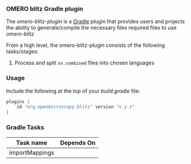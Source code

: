 ### OMERO blitz Gradle plugin

The _omero-blitz-plugin_ is a [Gradle](https://gradle.org) plugin that provides
users and projects the ability to generate/compile the necessary files
required files to use _omero-blitz_

From a high level, the omero-blitz-plugin consists of the following tasks/stages:

1. Process and split `xx.combined` files into chosen languages

### Usage

Include the following at the top of your _build.gradle_ file:

```groovy
plugins {
    id "org.openmicroscopy.blitz" version "x.y.z"
}
```


### Gradle Tasks

| Task name      | Depends On     |
| -------------- | -------------- |
| importMappings |                |
